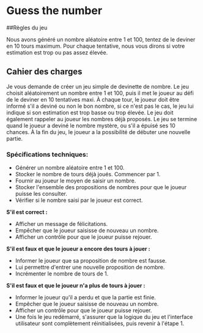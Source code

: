 # Guess the number

##Règles du jeu

Nous avons généré un nombre aléatoire entre 1 et 100, tentez de le deviner en 10 tours maximum. Pour chaque tentative, nous vous dirons si votre estimation est trop ou pas assez élevée.

## Cahier des charges
Je vous demande de créer un jeu simple de devinette de nombre. 
Le jeu choisit aléatoirement un nombre entre 1 et 100, puis il met le joueur au défi de le deviner en 10 tentatives maxi. 
À chaque tour, le joueur doit être informé s'il a deviné ou non le bon nombre, si ce n'est pas le cas, le jeu lui indique si son estimation est trop basse ou trop élevée. 
Le jeu doit également rappeler au joueur les nombres déjà proposés. 
Le jeu se termine quand le joueur a deviné le nombre mystère, ou s'il a épuisé ses 10 chances. 
À la fin du jeu, le joueur a la possibilité de débuter une nouvelle partie.

### Spécifications techniques:
- Générer un nombre aléatoire entre 1 et 100.
- Stocker le nombre de tours déjà joués. Commencer par 1.
- Fournir au joueur le moyen de saisir un nombre.
- Stocker l'ensemble des propositions de nombres pour que le joueur puisse les consulter.
- Vérifier si le nombre saisi par le joueur est correct.

**S'il est correct :**
- Afficher un message de félicitations.
- Empêcher que le joueur saisisse de nouveau un nombre.
- Afficher un contrôle pour que le joueur puisse rejouer.

**S'il est faux et que le joueur a encore des tours à jouer :**
- Informer le joueur que sa proposition de nombre est fausse.
- Lui permettre d'entrer une nouvelle proposition de nombre.
- Incrémenter le nombre de tours de 1.

**S'il est faux et que le joueur n'a plus de tours à jouer :**
- Informer le joueur qu'il a perdu et que la partie est finie.
- Empêcher que le joueur saisisse de nouveau un nombre.
- Afficher un contrôle pour que le joueur puisse rejouer.
- Une fois le jeu redémarré, s'assurer que la logique du jeu et l'interface utilisateur sont complètement réinitialisées, puis revenir à l'étape 1.


